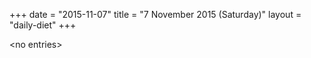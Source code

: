 +++
date = "2015-11-07"
title = "7 November 2015 (Saturday)"
layout = "daily-diet"
+++

<p>&lt;no entries&gt;</p>